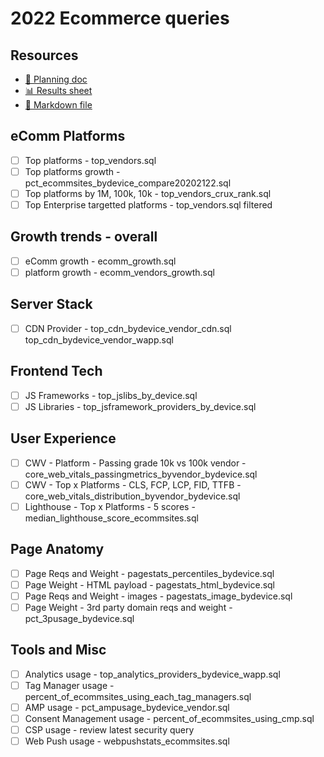 # 2022 Ecommerce queries

<!--
  This directory contains all of the 2022 Ecommerce chapter queries.

  Each query should have a corresponding `metric_name.sql` file.
  Note that readers are linked to this directory, so try to make the SQL file names descriptive for easy browsing.

  Analysts: if helpful, you can use this README to give additional info about the queries.
-->

## Resources

- [📄 Planning doc][~google-doc]
- [📊 Results sheet][~google-sheets]
- [📝 Markdown file][~chapter-markdown]

[~google-doc]: https://docs.google.com/document/d/1IsdOo8Tgjo4aLDdYZaTGc42BNnJIZMziqPBgNzqCYYg/edit?usp=sharing
[~google-sheets]: https://docs.google.com/spreadsheets/d/1UXCD_A748UF79McCg1cdLdCKPKE8JNFAdd1l-t-glrI/edit?usp=sharing
[~chapter-markdown]: https://github.com/HTTPArchive/almanac.httparchive.org/tree/main/src/content/en/2022/ecommerce.md

## eComm Platforms

- [ ] Top platforms - top_vendors.sql
- [ ] Top platforms growth - pct_ecommsites_bydevice_compare20202122.sql
- [ ] Top platforms by 1M, 100k, 10k - top_vendors_crux_rank.sql
- [ ] Top Enterprise targetted platforms - top_vendors.sql filtered

## Growth trends - overall
- [ ] eComm growth - ecomm_growth.sql
- [ ] platform growth - ecomm_vendors_growth.sql

## Server Stack
- [ ] CDN Provider - top_cdn_bydevice_vendor_cdn.sql top_cdn_bydevice_vendor_wapp.sql

## Frontend Tech
- [ ] JS Frameworks - top_jslibs_by_device.sql
- [ ] JS Libraries - top_jsframework_providers_by_device.sql

## User Experience
- [ ] CWV - Platform - Passing grade 10k vs 100k vendor - core_web_vitals_passingmetrics_byvendor_bydevice.sql
- [ ] CWV - Top x Platforms - CLS, FCP, LCP, FID, TTFB - core_web_vitals_distribution_byvendor_bydevice.sql
- [ ] Lighthouse - Top x Platforms - 5 scores - median_lighthouse_score_ecommsites.sql

## Page Anatomy
- [ ] Page Reqs and Weight - pagestats_percentiles_bydevice.sql
- [ ] Page Weight - HTML payload - pagestats_html_bydevice.sql
- [ ] Page Reqs and Weight - images - pagestats_image_bydevice.sql 
- [ ] Page Weight - 3rd party domain reqs and weight - pct_3pusage_bydevice.sql

## Tools and Misc
- [ ] Analytics usage - top_analytics_providers_bydevice_wapp.sql
- [ ] Tag Manager usage - percent_of_ecommsites_using_each_tag_managers.sql
- [ ] AMP usage - pct_ampusage_bydevice_vendor.sql
- [ ] Consent Management usage - percent_of_ecommsites_using_cmp.sql
- [ ] CSP usage - review latest security query
- [ ] Web Push usage - webpushstats_ecommsites.sql